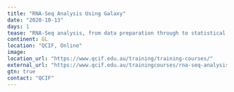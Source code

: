 ```yaml
---
title: "RNA-Seq Analysis Using Galaxy"
date: "2020-10-13"
days: 1
tease: "RNA-Seq analysis, from data preparation through to statistical testing for differential gene expression, along with more advanced topics such as identification of novel transcription features and pathway and functional enrichment analysis."
continent: GL
location: "QCIF, Online"
image: 
location_url: "https://www.qcif.edu.au/training/training-courses/"
external_url: "https://www.qcif.edu.au/trainingcourses/rna-seq-analysis-using-galaxy/"
gtn: true
contact: "QCIF"
---
```

